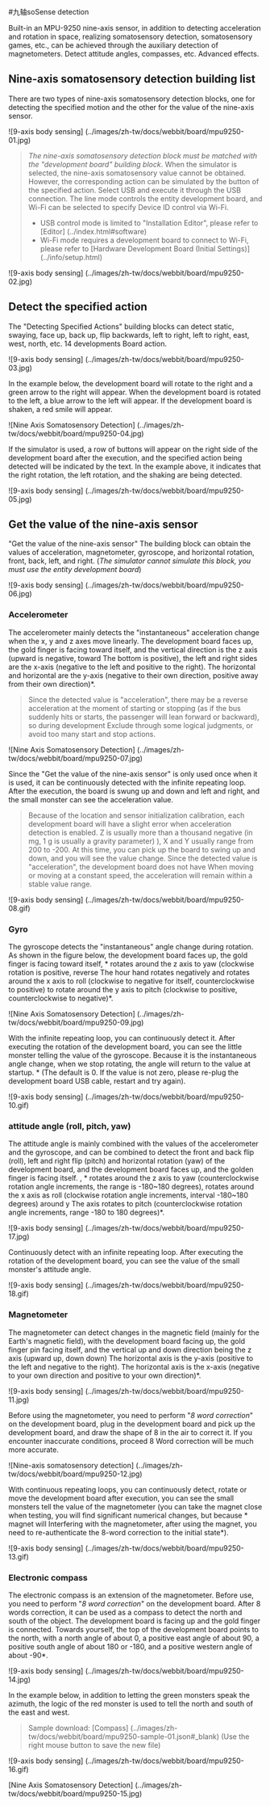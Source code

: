 #九轴soSense detection

Built-in an MPU-9250 nine-axis sensor, in addition to detecting acceleration and rotation in space, realizing somatosensory detection, somatosensory games, etc., can be achieved through the auxiliary detection of magnetometers. Detect attitude angles, compasses, etc. Advanced effects.

## Nine-axis somatosensory detection building list

There are two types of nine-axis somatosensory detection blocks, one for detecting the specified motion and the other for the value of the nine-axis sensor.

![9-axis body sensing] (../images/zh-tw/docs/webbit/board/mpu9250-01.jpg)

> *The nine-axis somatosensory detection block must be matched with the "development board" building block*. When the simulator is selected, the nine-axis somatosensory value cannot be obtained. However, the corresponding action can be simulated by the button of the specified action. Select USB and execute it through the USB connection. The line mode controls the entity development board, and Wi-Fi can be selected to specify Device ID control via Wi-Fi.
> - USB control mode is limited to "Installation Editor", please refer to [Editor] (../index.html#software)
> - Wi-Fi mode requires a development board to connect to Wi-Fi, please refer to [Hardware Development Board (Initial Settings)] (../info/setup.html)

![9-axis body sensing] (../images/zh-tw/docs/webbit/board/mpu9250-02.jpg)

## Detect the specified action

The "Detecting Specified Actions" building blocks can detect static, swaying, face up, back up, flip backwards, left to right, left to right, east, west, north, etc. 14 developments Board action.

![9-axis body sensing] (../images/zh-tw/docs/webbit/board/mpu9250-03.jpg)

In the example below, the development board will rotate to the right and a green arrow to the right will appear. When the development board is rotated to the left, a blue arrow to the left will appear. If the development board is shaken, a red smile will appear.

![Nine Axis Somatosensory Detection] (../images/zh-tw/docs/webbit/board/mpu9250-04.jpg)

If the simulator is used, a row of buttons will appear on the right side of the development board after the execution, and the specified action being detected will be indicated by the text. In the example above, it indicates that the right rotation, the left rotation, and the shaking are being detected.

![9-axis body sensing] (../images/zh-tw/docs/webbit/board/mpu9250-05.jpg)

## Get the value of the nine-axis sensor

"Get the value of the nine-axis sensor" The building block can obtain the values ​​of acceleration, magnetometer, gyroscope, and horizontal rotation, front, back, left, and right. (*The simulator cannot simulate this block, you must use the entity development board*)

![9-axis body sensing] (../images/zh-tw/docs/webbit/board/mpu9250-06.jpg)

### Accelerometer

The accelerometer mainly detects the "instantaneous" acceleration change when the x, y and z axes move linearly. The development board faces up, the gold finger is facing toward itself, and the vertical direction is the z axis (upward is negative, toward The bottom is positive), the left and right sides are the x-axis (negative to the left and positive to the right). The horizontal and horizontal are the y-axis (negative to their own direction, positive away from their own direction)*.

> Since the detected value is "acceleration", there may be a reverse acceleration at the moment of starting or stopping (as if the bus suddenly hits or starts, the passenger will lean forward or backward), so during development Exclude through some logical judgments, or avoid too many start and stop actions.

![Nine Axis Somatosensory Detection] (../images/zh-tw/docs/webbit/board/mpu9250-07.jpg)

Since the "Get the value of the nine-axis sensor" is only used once when it is used, it can be continuously detected with the infinite repeating loop. After the execution, the board is swung up and down and left and right, and the small monster can see the acceleration value.

> Because of the location and sensor initialization calibration, each development board will have a slight error when acceleration detection is enabled. Z is usually more than a thousand negative (in mg, 1 g is usually a gravity parameter) ), X and Y usually range from 200 to -200. At this time, you can pick up the board to swing up and down, and you will see the value change. Since the detected value is "acceleration", the development board does not have When moving or moving at a constant speed, the acceleration will remain within a stable value range.

![9-axis body sensing] (../images/zh-tw/docs/webbit/board/mpu9250-08.gif)

### Gyro

The gyroscope detects the "instantaneous" angle change during rotation. As shown in the figure below, the development board faces up, the gold finger is facing toward itself, * rotates around the z axis to yaw (clockwise rotation is positive, reverse The hour hand rotates negatively and rotates around the x axis to roll (clockwise to negative for itself, counterclockwise to positive) to rotate around the y axis to pitch (clockwise to positive, counterclockwise to negative)*.

![Nine Axis Somatosensory Detection] (../images/zh-tw/docs/webbit/board/mpu9250-09.jpg)

With the infinite repeating loop, you can continuously detect it. After executing the rotation of the development board, you can see the little monster telling the value of the gyroscope. Because it is the instantaneous angle change, when we stop rotating, the angle will return to the value at startup. * (The default is 0. If the value is not zero, please re-plug the development board USB cable, restart and try again).

![9-axis body sensing] (../images/zh-tw/docs/webbit/board/mpu9250-10.gif)

### attitude angle (roll, pitch, yaw)

The attitude angle is mainly combined with the values ​​of the accelerometer and the gyroscope, and can be combined to detect the front and back flip (roll), left and right flip (pitch) and horizontal rotation (yaw) of the development board, and the development board faces up, and the golden finger is facing itself. , * rotates around the z axis to yaw (counterclockwise rotation angle increments, the range is -180~180 degrees), rotates around the x axis as roll (clockwise rotation angle increments, interval -180~180 degrees) around y The axis rotates to pitch (counterclockwise rotation angle increments, range -180 to 180 degrees)*.

![9-axis body sensing] (../images/zh-tw/docs/webbit/board/mpu9250-17.jpg)

Continuously detect with an infinite repeating loop. After executing the rotation of the development board, you can see the value of the small monster's attitude angle.

![9-axis body sensing] (../images/zh-tw/docs/webbit/board/mpu9250-18.gif)

### Magnetometer

The magnetometer can detect changes in the magnetic field (mainly for the Earth's magnetic field), with the development board facing up, the gold finger pin facing itself, and the vertical up and down direction being the z axis (upward up, down down) The horizontal axis is the y-axis (positive to the left and negative to the right). The horizontal axis is the x-axis (negative to your own direction and positive to your own direction)*.

![9-axis body sensing] (../images/zh-tw/docs/webbit/board/mpu9250-11.jpg)

Before using the magnetometer, you need to perform "*8 word correction*" on the development board, plug in the development board and pick up the development board, and draw the shape of 8 in the air to correct it. If you encounter inaccurate conditions, proceed 8 Word correction will be much more accurate.

![Nine-axis somatosensory detection] (../images/zh-tw/docs/webbit/board/mpu9250-12.jpg)

With continuous repeating loops, you can continuously detect, rotate or move the development board after execution, you can see the small monsters tell the value of the magnetometer (you can take the magnet close when testing, you will find significant numerical changes, but because * magnet will Interfering with the magnetometer, after using the magnet, you need to re-authenticate the 8-word correction to the initial state*).

![9-axis body sensing] (../images/zh-tw/docs/webbit/board/mpu9250-13.gif)

### Electronic compass

The electronic compass is an extension of the magnetometer. Before use, you need to perform "*8 word correction*" on the development board. After 8 words correction, it can be used as a compass to detect the north and south of the object. The development board is facing up and the gold finger is connected. Towards yourself, the top of the development board points to the north, with a north angle of about 0, a positive east angle of about 90, a positive south angle of about 180 or -180, and a positive western angle of about -90*.

![9-axis body sensing] (../images/zh-tw/docs/webbit/board/mpu9250-14.jpg)

In the example below, in addition to letting the green monsters speak the azimuth, the logic of the red monster is used to tell the north and south of the east and west.

> Sample download: [Compass] (../images/zh-tw/docs/webbit/board/mpu9250-sample-01.json#_blank) (Use the right mouse button to save the new file)

![9-axis body sensing] (../images/zh-tw/docs/webbit/board/mpu9250-16.gif)

[Nine Axis Somatosensory Detection] (../images/zh-tw/docs/webbit/board/mpu9250-15.jpg)